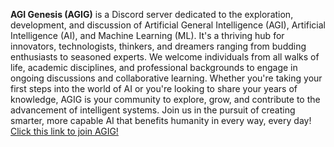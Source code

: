 **AGI Genesis (AGIG)** is a Discord server dedicated to the exploration, development, and discussion of Artificial General Intelligence (AGI), Artificial Intelligence (AI), and Machine Learning (ML). It's a thriving hub for innovators, technologists, thinkers, and dreamers ranging from budding enthusiasts to seasoned experts. We welcome individuals from all walks of life, academic disciplines, and professional backgrounds to engage in ongoing discussions and collaborative learning. Whether you're taking your first steps into the world of AI or you're looking to share your years of knowledge, AGIG is your community to explore, grow, and contribute to the advancement of intelligent systems. Join us in the pursuit of creating smarter, more capable AI that benefits humanity in every way, every day! [Click this link to join AGIG!](https://discord.gg/HxDQRmX6Z5)
